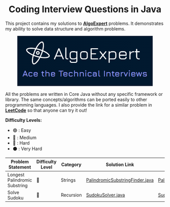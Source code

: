 <h1 align="center">Coding Interview Questions in Java</h1>

This project contains my solutions to <strong><a href="https://algoexpert.io">AlgoExpert</a></strong> problems. It demonstrates my ability to solve data structure and algorithm problems.

<p align="center"><img src="AlgoExpert.png"></p>

All the problems are written in Core Java without any specific framework or library. The same concepts/algorithms can be ported easily to other programming languages. I also provide the link for a similar problem in <strong><a href="https://leetcode.com/">LeetCode</a></strong> so that anyone can try it out!

<strong>Difficulty Levels:</strong>

- 🟢 : Easy
- 🔵 : Medium
- 🔴 : Hard
- ⚫ : Very Hard

| Problem Statement                     | Difficulty Level | Category            | Solution Link                                                                        | Unit Test Link                                                                                           | Data Structure | Technique            | Time                                                                                                                 | Space  | LeetCode Link                                                                   |
| ------------------------------------- | ---------------- | ------------------- |--------------------------------------------------------------------------------------|----------------------------------------------------------------------------------------------------------|----------------|----------------------|----------------------------------------------------------------------------------------------------------------------|--------|---------------------------------------------------------------------------------|
| Longest Palindromic Substring         | 🔵               | Strings             | [PalindromicSubstringFinder.java](src/main/java/uk/jasonng/algoexpert/strings/PalindromicSubstringFinder.java) | [PalindromicSubstringFinderTest.java](src/test/java/uk/jasonng/algoexpert/strings/PalindromicSubstringFinderTest.java) | Array          | Manacher's Algorithm | *O(<img src="https://render.githubusercontent.com/render/math?math=n">)* | *O(<img src="https://render.githubusercontent.com/render/math?math=n">)* | [Palindromic Substrings](https://leetcode.com/problems/palindromic-substrings/) |
| Solve Sudoku                          | 🔴               | Recursion           | [SudokuSolver.java](src/main/java/uk/jasonng/algoexpert/recursion/SudokuSolver.java) | [SudokuSolverTest.java](src/test/java/uk/jasonng/algoexpert/recursion/SudokuSolverTest.java)             | Stack          | Backtracking         | *O(1)*                                                                                                               | *O(1)* | [Sudoku Solver](https://leetcode.com/problems/sudoku-solver/)                   |

